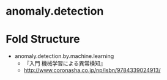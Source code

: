 anomaly.detection
===
# Fold Structure

- anomaly.detection.by.machine.learning
  - 『入門 機械学習による異常検知』
  - http://www.coronasha.co.jp/np/isbn/9784339024913/
